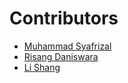 # Contributors

- [Muhammad Syafrizal](https://github.com/ikaru19)
- [Risang Daniswara](https://github.com/Zwarzen)
- [Li Shang](https://github.com/Zwarzen)

